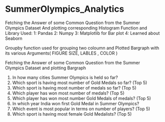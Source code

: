 # SummerOlympics_Analytics
Fetching the Answer of some Common Question from the Summer Olympics Dataset And plotting corresponding Histogram
Function and Library Used:
1: Pandas
2: Numpy
3: Matplotlib for Bar plot
4: Learned about Seaborn

Groupby function used for grouping two coloumn and Plotted Bargraph with its various Arguments( FIGURE SIZE, LABLES , COLOR )

Fetching the Answer of some Common Question from the Summer Olympics Dataset and plotting Bargraph
1) In how many cities Summer Olympics is held so far?
2) Which sport is having most number of Gold Medals so far? (Top 5)
3) Which sport is having most number of medals so far? (Top 5)
4) Which player has won most number of medals? (Top 5)
5) Which player has won most number Gold Medals of medals? (Top 5)
6) In which year India won first Gold Medal in Summer Olympics?
7) Which event is most popular in terms on number of players? (Top 5)
8) Which sport is having most female Gold Medalists? (Top 5)
